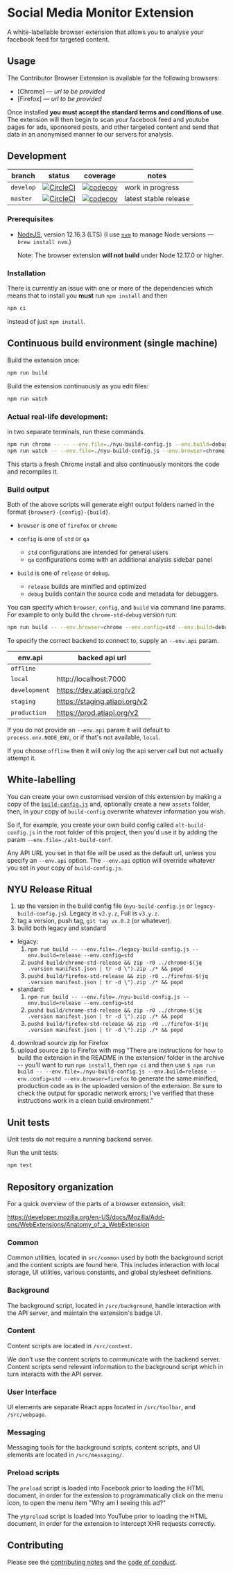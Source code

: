 # Social Media Monitor Extension

A white-labellable browser extension that allows you to analyse your facebook feed for targeted content.

## Usage

The Contributor Browser Extension is available for the following browsers:

- [Chrome] — _url to be provided_
- [Firefox] — _url to be provided_

Once installed **you must accept the standard terms and conditions of use**. The extension will then begin to scan your facebook feed and youtube pages for ads, sponsored posts, and other targeted content and send that data in an anonymised manner to our servers for analysis.

## Development

<!-- prettier-ignore -->
| branch    | status | coverage | notes                 |
| --------- | ------ | -------- | --------------------- |
| `develop` | [![CircleCI](https://circleci.com/gh/AlgorithmicTransparencyInstitute/social-media-collector/tree/develop.svg?style=svg&circle-token=5373d9cc27e3f366db288363c7074a64f2d628d9)](https://circleci.com/gh/AlgorithmicTransparencyInstitute/social-media-collector/tree/develop) | [![codecov](https://codecov.io/gh/AlgorithmicTransparencyInstitute/social-media-collector/branch/develop/graph/badge.svg)](https://codecov.io/gh/AlgorithmicTransparencyInstitute/social-media-collector) | work in progress      |
| `master`  | [![CircleCI](https://circleci.com/gh/AlgorithmicTransparencyInstitute/social-media-collector/tree/master.svg?style=svg&circle-token=5373d9cc27e3f366db288363c7074a64f2d628d9)](https://circleci.com/gh/AlgorithmicTransparencyInstitute/social-media-collector/tree/master) | [![codecov](https://codecov.io/gh/AlgorithmicTransparencyInstitute/social-media-collector/branch/master/graph/badge.svg)](https://codecov.io/gh/AlgorithmicTransparencyInstitute/social-media-collector) | latest stable release |

### Prerequisites

- [NodeJS](htps://nodejs.org), version 12.16.3 (LTS) (I use [`nvm`](https://github.com/creationix/nvm) to manage Node versions — `brew install nvm`.)

  Note: The browser extension **will not build** under Node 12.17.0 or higher.

### Installation

There is currently an issue with one or more of the dependencies which means that to install you **must** run `npm install` and then

```sh
npm ci
```

instead of just `npm install`.

## Continuous build environment (single machine)

Build the extension once:

```sh
npm run build
```

Build the extension continuously as you edit files:

```sh
npm run watch
```

### Actual real-life development:

in two separate terminals, run these commands.

```sh
npm run chrome -- -- --env.file=./nyu-build-config.js --env.build=debug  --env.config=std
npm run watch -- --env.file=./nyu-build-config.js --env.browser=chrome --env.build=debug --env.config=std
```

This starts a fresh Chrome install and also continuously monitors the code and recompiles it.

### Build output

Both of the above scripts will generate eight output folders named in the format `{browser}-{config}-{build}`.

- `browser` is one of `firefox` or `chrome`
- `config` is one of `std` or `qa`

  - `std` configurations are intended for general users
  - `qa` configurations come with an additional analysis sidebar panel

- `build` is one of `release` or `debug`.

  - `release` builds are minified and optimized
  - `debug` builds contain the source code and metadata for debuggers.

You can specify which `browser`, `config`, and `build` via command line params. For example to only build the `chrome-std-debug` version run:

```sh
npm run build -- --env.browser=chrome --env.config=std --env.build=debug
```

To specify the correct backend to connect to, supply an `--env.api` param.

| env.api       | backed api url                |
| ------------- | ----------------------------- |
| `offline`     |                               |
| `local`       | http://localhost:7000         |
| `development` | https://dev.atiapi.org/v2     |
| `staging`     | https://staging.atiapi.org/v2 |
| `production`  | https://prod.atiapi.org/v2    |

If you do not provide an `--env.api` param it will default to `process.env.NODE_ENV`, or if that's not available, `local`.

If you choose `offline` then it will only log the api server call but not actually attempt it.

## White-labelling

You can create your own customised version of this extension by making a copy of the [`build-config.js`](build-config.js) and, optionally create a new `assets` folder, then, in your copy of `build-config` overwrite whatever information you wish.

So if, for example, you create your own build config called `alt-build-config.js` in the root folder of this project, then you'd use it by adding the param `--env.file=./alt-build-conf`.

Any API URL you set in that file will be used as the default url, unless you specify an `--env.api` option. The `--env.api` option will override whatever you set in your copy of `build-config.js`.

## NYU Release Ritual

1. up the version in the build config file (`nyu-build-config.js` or `legacy-build-config.js`). Legacy is `v2.y.z`, Full is `v3.y.z`.
2. tag a version, push tag, `git tag vx.0.2` (or whatever).
3. build both legacy and standard
 - legacy:
 	1. `npm run build -- --env.file=./legacy-build-config.js --env.build=release --env.config=std`
 	2. `pushd build/chrome-std-release && zip -r0 ../chrome-$(jq .version manifest.json | tr -d \").zip ./* && popd`
 	3. `pushd build/firefox-std-release && zip -r0 ../firefox-$(jq .version manifest.json | tr -d \").zip ./* && popd`
 - standard: 
 	1. `npm run build -- --env.file=./nyu-build-config.js --env.build=release --env.config=std`
 	2. `pushd build/chrome-std-release && zip -r0 ../chrome-$(jq .version manifest.json | tr -d \").zip ./* && popd`
 	3. `pushd build/firefox-std-release && zip -r0 ../firefox-$(jq .version manifest.json | tr -d \").zip ./* && popd`
4. download source zip for Firefox
5. upload source zip to Firefox with msg "There are instructions for how to build the extension in the README in the extension/ folder in the archive -- you'll want to run `npm install`, then `npm ci` and then use `$ npm run build -- --env.file=./nyu-build-config.js --env.build=release --env.config=std --env.browser=firefox` to generate the same minified, production code as in the uploaded version of the extension. Be sure to check the output for sporadic network errors; I've verified that these instructions work in a clean build environment."

## Unit tests

Unit tests do not require a running backend server.

Run the unit tests:

```sh
npm test
```

## Repository organization

For a quick overview of the parts of a browser extension, visit:

https://developer.mozilla.org/en-US/docs/Mozilla/Add-ons/WebExtensions/Anatomy_of_a_WebExtension

### Common

Common utilities, located in `src/common` used by both the background script and the content scripts are found here. This includes interaction with local storage, UI utilities, various constants, and global stylesheet definitions.

### Background

The background script, located in `/src/background`, handle interaction with the API server, and maintain the extension's badge UI.

### Content

Content scripts are located in `/src/content`.

We don't use the content scripts to communicate with the backend server. Content scripts send relevant information to the background script which in turn interacts with the API server.

### User Interface

UI elements are separate React apps located in `/src/toolbar`, and `/src/webpage`.

### Messaging

Messaging tools for the background scripts, content scripts, and UI elements are located in `/src/messaging/`.

### Preload scripts

The `preload` script is loaded into Facebook prior to loading the HTML document, in order for the extension to programmatically click on the menu icon, to open the menu item "Why am I seeing this ad?"

The `ytpreload` script is loaded into YouTube prior to loading the HTML document, in order for the extension to intercept XHR requests correctly.

## Contributing

Please see the [contributing notes](CONTRIBUTING.md) and the [code of conduct](CODE_OF_CONDUCT.md).
